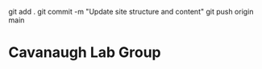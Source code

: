 git add .
git commit -m "Update site structure and content"
git push origin main
# Cavanaugh Lab Group
